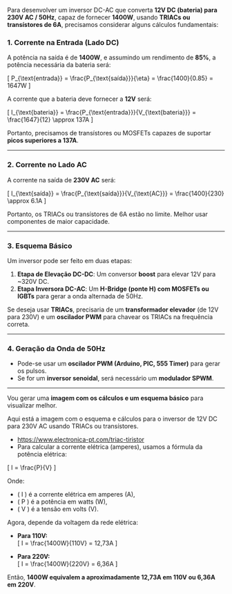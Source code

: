 Para desenvolver um inversor DC-AC que converta **12V DC (bateria) para 230V AC / 50Hz**, capaz de fornecer **1400W**, usando **TRIACs ou transístores de 6A**, precisamos considerar alguns cálculos fundamentais:

### 1. **Corrente na Entrada (Lado DC)**
A potência na saída é de **1400W**, e assumindo um rendimento de **85%**, a potência necessária da bateria será:

\[
P_{\text{entrada}} = \frac{P_{\text{saída}}}{\eta} = \frac{1400}{0.85} = 1647W
\]

A corrente que a bateria deve fornecer a **12V** será:

\[
I_{\text{bateria}} = \frac{P_{\text{entrada}}}{V_{\text{bateria}}} = \frac{1647}{12} \approx 137A
\]

Portanto, precisamos de transístores ou MOSFETs capazes de suportar **picos superiores a 137A**.

---

### 2. **Corrente no Lado AC**
A corrente na saída de **230V AC** será:

\[
I_{\text{saída}} = \frac{P_{\text{saída}}}{V_{\text{AC}}} = \frac{1400}{230} \approx 6.1A
\]

Portanto, os TRIACs ou transístores de 6A estão no limite. Melhor usar componentes de maior capacidade.

---

### 3. **Esquema Básico**
Um inversor pode ser feito em duas etapas:
1. **Etapa de Elevação DC-DC**: Um conversor **boost** para elevar 12V para ~320V DC.
2. **Etapa Inversora DC-AC**: Um **H-Bridge (ponte H) com MOSFETs ou IGBTs** para gerar a onda alternada de 50Hz.

Se deseja usar **TRIACs**, precisaria de um **transformador elevador** (de 12V para 230V) e um **oscilador PWM** para chavear os TRIACs na frequência correta.

---

### 4. **Geração da Onda de 50Hz**
- Pode-se usar um **oscilador PWM (Arduino, PIC, 555 Timer)** para gerar os pulsos.
- Se for um **inversor senoidal**, será necessário um **modulador SPWM**.

---

Vou gerar uma **imagem com os cálculos e um esquema básico** para visualizar melhor.

Aqui está a imagem com o esquema e cálculos para o inversor de 12V DC para 230V AC usando TRIACs ou transístores.
- https://www.electronica-pt.com/triac-tiristor
- Para calcular a corrente elétrica (amperes), usamos a fórmula da potência elétrica:  

\[
I = \frac{P}{V}
\]

Onde:  
- \( I \) é a corrente elétrica em amperes (A),  
- \( P \) é a potência em watts (W),  
- \( V \) é a tensão em volts (V).  

Agora, depende da voltagem da rede elétrica:

- **Para 110V:**  
  \[
  I = \frac{1400W}{110V} = 12,73A
  \]

- **Para 220V:**  
  \[
  I = \frac{1400W}{220V} = 6,36A
  \]

Então, **1400W equivalem a aproximadamente 12,73A em 110V ou 6,36A em 220V**.
